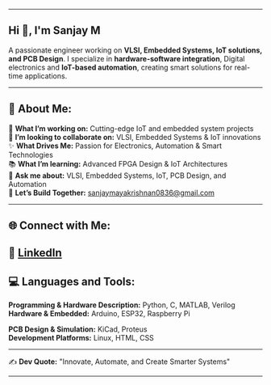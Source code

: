 

---

## **Hi 👋, I'm Sanjay M**  
A passionate engineer working on **VLSI, Embedded Systems, IoT solutions, and PCB Design**. I specialize in **hardware-software integration**, Digital electronics and **IoT-based automation**, creating smart solutions for real-time applications.  

---

## **💫 About Me:**  
🚀 **What I’m working on:** Cutting-edge IoT and embedded system projects  
👯 **I’m looking to collaborate on:** VLSI, Embedded Systems & IoT innovations  
✨ **What Drives Me:** Passion for Electronics, Automation & Smart Technologies  
📚 **What I’m learning:** Advanced FPGA Design & IoT Architectures  
💬 **Ask me about:** VLSI, Embedded Systems, IoT, PCB Design, and Automation  
🤝 **Let’s Build Together:** sanjaymayakrishnan0836@gmail.com  

---

## **🌐 Connect with Me:**  
🔗 [LinkedIn](www.linkedin.com/in/sanjay083)  
---

## **💻 Languages and Tools:**  
**Programming & Hardware Description:** Python, C, MATLAB, Verilog  
**Hardware & Embedded:** Arduino, ESP32, Raspberry Pi

**PCB Design & Simulation:** KiCad, Proteus  
**Development Platforms:** Linux, HTML, CSS  

---
✍️ **Dev Quote:** "Innovate, Automate, and Create Smarter Systems"  

---
